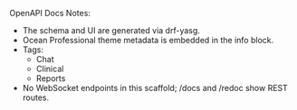 OpenAPI Docs Notes:
- The schema and UI are generated via drf-yasg.
- Ocean Professional theme metadata is embedded in the info block.
- Tags:
  - Chat
  - Clinical
  - Reports
- No WebSocket endpoints in this scaffold; /docs and /redoc show REST routes.
